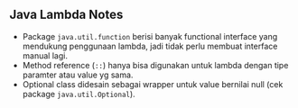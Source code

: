 ## Java Lambda Notes

* Package `java.util.function` berisi banyak functional interface yang mendukung penggunaan lambda, jadi tidak perlu membuat interface manual lagi.
* Method reference (`::`) hanya bisa digunakan untuk lambda dengan tipe paramter atau value yg sama. 
* Optional class didesain sebagai wrapper untuk value bernilai null (cek package `java.util.Optional`).